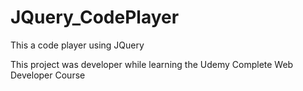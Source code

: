 # JQuery_CodePlayer

This a code player using JQuery

This project was developer while learning the Udemy Complete Web Developer Course
